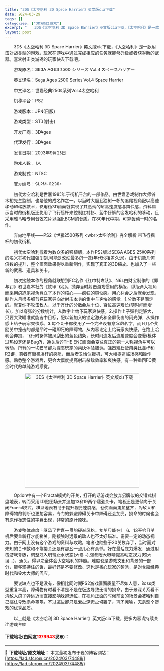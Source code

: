 ```yaml
---
title: "3DS《太空哈利 3D Space Harrier》英文版cia下载"
date: 2024-03-29
tags: []
categories: ["3DS英日游戏"]
excerpt: "　　3DS《太空哈利 3D Space Harrier》英文版cia下载，《太空哈利》是一款射击对战类型的游戏，玩家在游戏中通过完成相应的任务就能够升级或者获得新的武器。喜欢射击类游戏的玩家快去下载吧。 　　游戏原名：SEGA AGES 2500 シリーズ Vol.4 スペースハリアー 　　英文译名&hellip;"
layout: post
---
```


 <p>　　3DS《太空哈利 3D Space Harrier》英文版cia下载，《太空哈利》是一款射击对战类型的游戏，玩家在游戏中通过完成相应的任务就能够升级或者获得新的武器。喜欢射击类游戏的玩家快去下载吧。</p> <p>　　游戏原名：SEGA AGES 2500 シリーズ Vol.4 スペースハリアー</p> <p>　　英文译名：Sega Ages 2500 Series Vol.4 Space Harrier</p> <p>　　中文译名：世嘉经典2500系列Vol.4太空哈利</p> <p>　　机种平台：PS2</p> <p>　　游戏版本：JPN(日版)</p> <p>　　游戏类型：STG(射击)</p> <p>　　开发厂商：3DAges</p> <p>　　代理发行：3DAges</p> <p>　　发售日期：2003年9月25日</p> <p>　　游戏人数：1人</p> <p>　　游戏制式：NTSC</p> <p>　　官方编号：SLPM-62384</p> <p>　　初代太空哈利是世嘉1985年于街机平台的一部作品。由世嘉游戏制作大师铃木裕先生监制，也是他的成名作之一。以当时大胆且独树一帜的追尾视角配以高速移动和缩放技术，仅用伪3D画面就实现了其彪炳的超高速度感与爽快感。资料显示当时的街机版还使用了飞行摇杆来控制红衬衫、蓝牛仔裤的金发哈利的移动，且采用雅马哈专用音效芯片以强化BGM的音质。在80年代中期，可算轰动一时的名作。</p> <p>　　奔向地平线&mdash;&mdash;PS2《世嘉2500系列 &lt;wbr&gt;太空哈利》完全解析 带飞行摇杆的初代街机</p> <p>　　初代太空哈利有着为数众多的移植版。本作PS2版以SEGA AGES 2500系列的名义将初代加强复刻,可能是改动最多的一做(年代也相差久远)。由于机能几何倍数的提升，整个画面效果得以重新制作，实现了真正的3D缩放。也加入了一些新的武器、道具和关卡。</p> <p>　　初次接触本作的视角就联想到FC名作《红巾特攻队》、N64由财宝制作的《罪与罚》和世嘉本社的《铁甲飞龙》。抛弃当时射击游戏惯用的横版、纵版两大视角而采用的追尾视角树立了本作的核心&mdash;&mdash;疯狂的爽快感。用心体会之后就会发现，制作人用很多细节把玩家导向对射击本身的集中与爽快的感觉。1.分数不是固定的。就算你不攻击敌人，以千万计的分数会从十位、百位高速增长(随时间而增长)，加以夸张的分数统计，从数字上给予玩家爽快感。2.操作上子弹判定够大，只要大致瞄准就能击中目标，配以新加入的锁定激光和全屏伤害的闪光弹，从操作感上给予玩家爽快感。3.每个关卡都使用了一个完全没有意义的名字，而且几个奖励关中撞击的都是平时一碰即死的障碍物，从内容设定上给玩家爽快感。在路上哈利会奔跑，飞行时身体被风刮出的蓝色线条，长时间连发后连射速度会变慢(枪体过热设定还是Bug?)，通关后的THE END画面会变成真正的第一人称视角并可以转动，所有的一切细节都为提高玩家的爽快体验服务。强烈建议使用类比摇杆和R2键，前者有街机摇杆的感觉，而后者又恰似扳机，可大幅提高临场感和操作感。熟悉整个游戏后，更会大幅度提高射击杀敌效率和爽快感。有一种重回FC黄金时代的单纯游戏感觉。</p> <p align="center"><img align="" border="0" src="https://lad.sfcrom.cn/wp-content/uploads/2024/03/20240329_6606337e5846c.jpg" width="374" alt="3DS《太空哈利 3D Space Harrier》英文版cia下载" /></p> <p>　　Option中有一个Fractal模式的开关，打开的话游戏会放弃招牌似的交错式棋盘地表，转而采用3D贴图场景并追加13和19两个隧道关卡。笔者还是更倾向于关闭Fractal模式。棋盘地表有助于提升视觉速度感，也使画面更加整齐，对敌人和障碍物的判断也更加容易，专门的躲避障碍关卡中障碍还会加亮，损命的时候也会有原作标志性的字幕出现，非常的原汁原味。</p> <p>　　游戏整体难度上继承了世嘉一贯的硬派风格，接关只能在1、6、13开始且关机后要重新打才能接关。刚接触时远景的敌人也不太好瞄准。需要一定的动态视力。由于网上没有这个游戏的资料与攻略，笔者也险些于20关放弃了，当时面对未知的关卡数和不能接关还是有那幺一点儿心有余悸。好在最后底力爆发，通过射击游戏背版，调整进入明镜止水状态(大误...),强制瞪大眼睛提高动态视力(超大误...)，通关。得以完全体会太空哈利的神髓。难度也是游戏文化和背景的一部分，能够坚持住的话，最好还是不要修改。这也是核心玩家的硬派，是对世嘉经典时代和铃木大师的回应。</p> <p>　　要说缺点也不是没有，像相比同时期PS2游戏画面质量不尽如人意，Boss类型重复率高，障碍物有时看不清是不是在版边导致无谓的损命，由于景深关系看不清敌人的子弹远近而直接影响躲避选位，在视角正面的时候前面的场景会被哈利自己挡住导致损命等等。不过这些都只是爱之深责之切罢了，瑕不掩瑜，无损整个游戏的优秀品质。</p> <p>　　以上就是《太空哈利 3D Space Harrier》英文版cia下载，更多内容请持续关注游戏年轮</p> <p><h4>下载地址(由网友<font color="red">1379943</font>发布)：</h4></p> 

---
📖 **下载地址/原文地址：** 本文最初发布于我的博客网站：[https://lad.sfcrom.cn/2024/03/74488/](https://lad.sfcrom.cn/2024/03/74488/)
